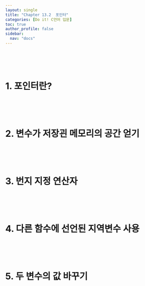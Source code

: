 ```yaml
---
layout: single
title: "Chapter 13.2  포인터"
categories: [Do it! C언어 입문]
toc: true
author_profile: false
sidebar:
  nav: "docs"
---
```

<br><br><br>

# 1. 포인터란?


<br><br><br>

# 2. 변수가 저장괸 메모리의 공간 얻기

<br><br><br>

# 3. 번지 지정 연산자

<br><br><br>

# 4. 다른 함수에 선언된 지역변수 사용

<br><br><br>

# 5. 두 변수의 값 바꾸기
